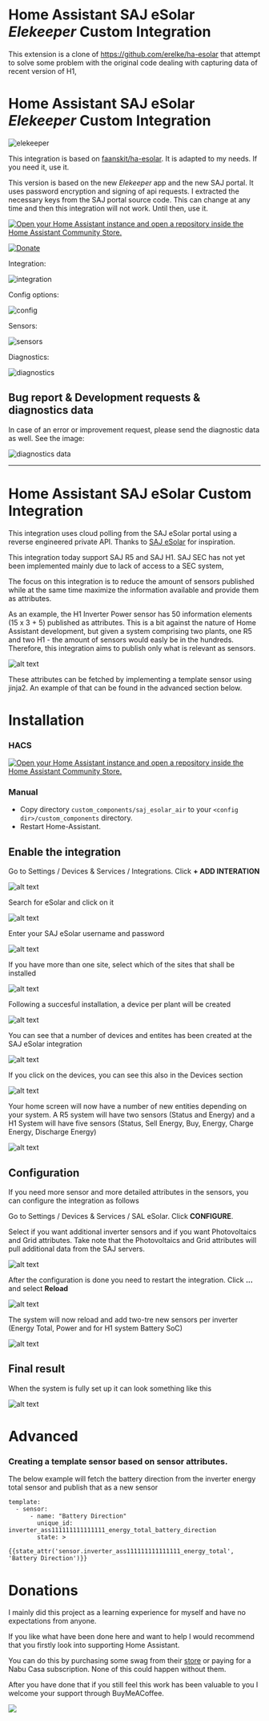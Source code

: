 # Home Assistant SAJ eSolar _Elekeeper_ Custom Integration
This extension is a clone of https://github.com/erelke/ha-esolar that attempt to solve
some problem with the original code dealing with capturing data of recent version of H1,
# Home Assistant SAJ eSolar _Elekeeper_ Custom Integration

![elekeeper](https://github.com/erelke/ha-esolar/blob/main/images/elekeeper.png)

This integration is based on [faanskit/ha-esolar](https://github.com/faanskit/ha-esolar). It is adapted to my needs. If you need it, use it.

This version is based on the new _Elekeeper_ app and the new SAJ portal. It uses password encryption and signing of api requests. I extracted the necessary keys from the SAJ portal source code. This can change at any time and then this integration will not work. Until then, use it.

[![Open your Home Assistant instance and open a repository inside the Home Assistant Community Store.](https://my.home-assistant.io/badges/hacs_repository.svg)](https://my.home-assistant.io/redirect/hacs_repository/?owner=erelke&repository=ha-esolar&category=integration)

[![Donate](https://img.shields.io/badge/Donate-BuyMeCoffe-green.svg)](https://www.buymeacoffee.com/erelke)

Integration:

![integration](https://github.com/erelke/ha-esolar/blob/main/images/ee_3.png)

Config options:

![config](https://github.com/erelke/ha-esolar/blob/main/images/ee_4.png)

Sensors:

![sensors](https://github.com/erelke/ha-esolar/blob/main/images/ee_1.png)

Diagnostics:

![diagnostics](https://github.com/erelke/ha-esolar/blob/main/images/ee_2.png)


## Bug report & Development requests & diagnostics data

In case of an error or improvement request, please send the diagnostic data as well. See the image:

![diagnostics data](https://github.com/erelke/ha-esolar/blob/main/images/ee_6.png)




---

# Home Assistant SAJ eSolar Custom Integration
This integration uses cloud polling from the SAJ eSolar portal using a reverse engineered private API. 
Thanks to [SAJ eSolar](https://github.com/djansen1987/SAJeSolar) for inspiration.

This integration today support SAJ R5 and SAJ H1. SAJ SEC has not yet been implemented mainly due to lack of access to a SEC system,

The focus on this integration is to reduce the amount of sensors published while at the same time maximize the information available and provide them as attributes. 

As an example, the H1 Inverter Power sensor has 50 information elements (15 x 3 + 5) published as attributes. This is a bit against the nature of Home Assistant development, but given a system comprising two plants, one R5 and two H1 - the amount of sensors would easly be in the hundreds. Therefore, this integration aims to publish only what is relevant as sensors.

![alt text](https://github.com/erelke/ha-esolar/blob/main/images/attributes.png)

These attributes can be fetched by implementing a template sensor using jinja2. An example of that can be found in the advanced section below.

# Installation
### HACS
[![Open your Home Assistant instance and open a repository inside the Home Assistant Community Store.](https://my.home-assistant.io/badges/hacs_repository.svg)](https://my.home-assistant.io/redirect/hacs_repository/?owner=erelke&repository=ha-esolar&category=integration)

### Manual
- Copy directory `custom_components/saj_esolar_air` to your `<config dir>/custom_components` directory.
- Restart Home-Assistant.

## Enable the integration
Go to Settings / Devices & Services / Integrations. Click **+ ADD INTERATION**

![alt text](https://github.com/erelke/ha-esolar/blob/main/images/setup_step_1.png)

Search for eSolar and click on it

![alt text](https://github.com/erelke/ha-esolar/blob/main/images/setup_step_2.png)

Enter your SAJ eSolar username and password

![alt text](https://github.com/erelke/ha-esolar/blob/main/images/setup_step_3.png)

If you have more than one site, select which of the sites that shall be installed

![alt text](https://github.com/erelke/ha-esolar/blob/main/images/setup_step_4.png)

Following a succesful installation, a device per plant will be created

![alt text](https://github.com/erelke/ha-esolar/blob/main/images/setup_step_5.png)

You can see that a number of devices and entites has been created at the SAJ eSolar integration

![alt text](https://github.com/erelke/ha-esolar/blob/main/images/setup_done_1.PNG)

If you click on the devices, you can see this also in the Devices section

![alt text](https://github.com/erelke/ha-esolar/blob/main/images/setup_done_2.png)

Your home screen will now have a number of new entities depending on your system. A R5 system will have two sensors (Status and Energy) and a H1 System will have five sensors (Status, Sell Energy, Buy, Energy, Charge Energy, Discharge Energy)

![alt text](https://github.com/erelke/ha-esolar/blob/main/images/setup_done_3.png)

## Configuration
If you need more sensor and more detailed attributes in the sensors, you can configure the integration as follows

Go to Settings / Devices & Services / SAL eSolar. Click **CONFIGURE**.

Select if you want additional inverter sensors and if you want Photovoltaics and Grid attributes.
Take note that the Photovoltaics and Grid attributes will pull additional data from the SAJ servers.

![alt text](https://github.com/erelke/ha-esolar/blob/main/images/configure_step_1.png)

After the configuration is done you need to restart the integration. Click **...** and select **Reload**

![alt text](https://github.com/erelke/ha-esolar/blob/main/images/configure_step_2.png)

The system will now reload and add two-tre new sensors per inverter (Energy Total, Power and for H1 system Battery SoC)

![alt text](https://github.com/erelke/ha-esolar/blob/main/images/configure_step_3.png)

## Final result
When the system is fully set up it can look something like this

![alt text](https://github.com/erelke/ha-esolar/blob/main/images/all_done.png)

# Advanced
### Creating a template sensor based on sensor attributes.
The below example will fetch the battery direction from the inverter energy total sensor and publish that as a new sensor
```
template:
  - sensor:
      - name: "Battery Direction"
        unique_id: inverter_ass111111111111111_energy_total_battery_direction
        state: >
          {{state_attr('sensor.inverter_ass111111111111111_energy_total', 'Battery Direction')}}
```
# Donations
I mainly did this project as a learning experience for myself and have no expectations from anyone.

If you like what have been done here and want to help I would recommend that you firstly look into supporting Home
Assistant. 

You can do this by purchasing some swag from their [store](https://teespring.com/stores/home-assistant-store)
or paying for a Nabu Casa subscription. None of this could happen without them.

After you have done that if you still feel this work has been valuable to you I welcome your support through BuyMeACoffee.

<a href="https://www.buymeacoffee.com/erelke"><img src="https://img.buymeacoffee.com/button-api/?text=Buy me a coffee&emoji=&slug=erelke&button_colour=FFDD00&font_colour=000000&font_family=Poppins&outline_colour=000000&coffee_colour=ffffff"></a>